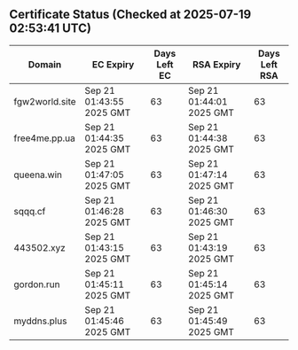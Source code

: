 ## Certificate Status (Checked at 2025-07-19 02:53:41 UTC)
| Domain | EC Expiry | Days Left EC | RSA Expiry | Days Left RSA |
|--------|-----------|-------------|------------|--------------|
| fgw2world.site | Sep 21 01:43:55 2025 GMT | 63 | Sep 21 01:44:01 2025 GMT | 63 |
| free4me.pp.ua | Sep 21 01:44:35 2025 GMT | 63 | Sep 21 01:44:38 2025 GMT | 63 |
| queena.win | Sep 21 01:47:05 2025 GMT | 63 | Sep 21 01:47:14 2025 GMT | 63 |
| sqqq.cf | Sep 21 01:46:28 2025 GMT | 63 | Sep 21 01:46:30 2025 GMT | 63 |
| 443502.xyz | Sep 21 01:43:15 2025 GMT | 63 | Sep 21 01:43:19 2025 GMT | 63 |
| gordon.run | Sep 21 01:45:11 2025 GMT | 63 | Sep 21 01:45:14 2025 GMT | 63 |
| myddns.plus | Sep 21 01:45:46 2025 GMT | 63 | Sep 21 01:45:49 2025 GMT | 63 |
